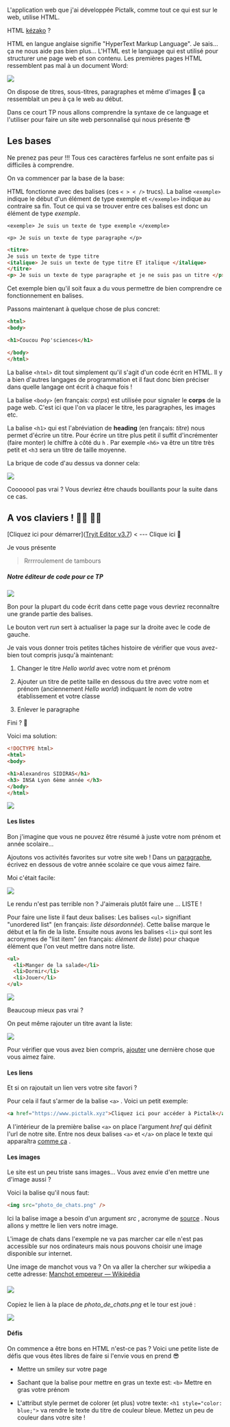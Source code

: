 L'application web que j'ai développée Pictalk, comme tout ce qui est sur le web, utilise HTML.

HTML [kézako](https://www.linternaute.fr/dictionnaire/fr/definition/quesaco/)  ?

HTML en langue anglaise signifie "HyperText Markup Language".  Je sais... ça ne nous aide pas bien plus... L'HTML est le language qui est utilisé pour structurer une page web et son contenu. Les premières pages HTML ressemblent pas mal à un document Word:

![](https://www.pierre-giraud.com/wp-content/uploads/2019/05/affichage-titres-h-html.png)

On dispose de titres, sous-titres, paragraphes et même d'images 🤩 ça ressemblait un peu à ça le web au début.

Dans ce court TP nous allons comprendre la syntaxe de ce language et l'utiliser pour faire un site web personnalisé qui nous présente 😎

## Les bases

Ne prenez pas peur !!! Tous ces caractères farfelus ne sont enfaite pas si difficiles à comprendre. 

On va commencer par la base de la base: 

HTML fonctionne avec des balises (ces `< > < />` trucs). La balise `<exemple>` indique le début d'un élément de type exemple  et `</exemple>` indique au contraire sa fin. Tout ce qui va se trouver entre ces balises est donc un élément de type *exemple*. 

`<exemple> Je suis un texte de type exemple </exemple>`

`<p> Je suis un texte de type paragraphe </p>`

```html
<titre>
Je suis un texte de type titre
<italique> Je suis un texte de type titre ET italique </italique>
</titre>
<p> Je suis un texte de type paragraphe et je ne suis pas un titre </p>
```

Cet exemple bien qu'il soit faux a du vous permettre de bien comprendre ce fonctionnement en balises.

Passons maintenant à quelque chose de plus concret: 

```html
<html>
<body>

<h1>Coucou Pop'sciences</h1>

</body>
</html>
```

La balise `<html>` dit tout simplement qu'il s'agit d'un code écrit en HTML. Il y a bien d'autres langages de programmation et il faut donc bien préciser dans quelle langage ont écrit à chaque fois !

La balise `<body>` (en français: *corps*)  est utilisée pour signaler le **corps** de la page web. C'est ici que l'on va placer le titre, les paragraphes, les images etc.

La balise `<h1>`  qui est l'abréviation de **heading** (en français: *titre*) nous permet d'écrire un titre. Pour écrire un titre plus petit il suffit d'incrémenter (faire monter) le chiffre à côté du `h` . Par exemple `<h6>` va être un titre très petit et `<h3` sera un titre de taille moyenne.

La brique de code d'au dessus va donner cela: 



![](/assets/img/2022-01-26-11-52-40-image.png)

 Cooooool pas vrai ? Vous devriez être chauds bouillants pour la suite dans ce cas.

## A vos claviers ! 👩‍💻 👨‍💻

[Cliquez ici pour démarrer]([Tryit Editor v3.7](https://www.w3schools.com/html/tryit.asp?filename=tryhtml_elements)) < --- Clique ici 🤗

Je vous présente

> Rrrrroulement de tambours

##### Notre éditeur de code pour ce TP

![](/assets/img/2022-01-26-14-44-15-image.png)

Bon pour la plupart du code écrit dans cette page vous devriez reconnaître une grande partie des balises.

Le bouton vert *run* sert à actualiser la page sur la droite avec le code de gauche.

Je vais vous donner trois petites tâches histoire de vérifier que vous avez-bien tout compris jusqu'à maintenant:

1. Changer le titre *Hello world* avec votre nom et prénom

2. Ajouter un titre de petite taille en dessous du titre avec votre nom et prénom (anciennement *Hello world*) indiquant le nom de votre établissement et votre classe

3. Enlever le paragraphe



Fini ? 🥳

Voici ma solution: 

```html
<!DOCTYPE html>
<html>
<body>

<h1>Alexandros SIDIRAS</h1>
<h3> INSA Lyon 6ème année </h3>
</body>
</html>

```

![](/assets/img/2022-01-26-14-40-36-image.png)

#### Les listes

Bon j'imagine que vous ne pouvez être résumé à juste votre nom prénom et année scolaire... 

Ajoutons vos activités favorites sur votre site web ! Dans un <u>paragraphe</u>, écrivez en dessous de votre année scolaire ce que vous aimez faire.

Moi c'était facile:

![](/assets/img/2022-01-26-14-41-52-image.png)

Le rendu n'est pas terrible non ? J'aimerais plutôt faire une ... LISTE !

Pour faire une liste il faut deux balises: Les balises `<ul>` signifiant "unordered list" (en français: *liste désordonnée*). Cette balise marque le début et la fin de la liste. Ensuite nous avons les balises `<li>` qui sont les acronymes de "list item" (en français: *élément de liste*) pour chaque élément que l'on veut mettre dans notre liste.

```html
<ul>
  <li>Manger de la salade</li>
  <li>Dormir</li>
  <li>Jouer</li>
</ul> 
```

![](/assets/img/2022-01-26-14-42-23-image.png)

Beaucoup mieux pas vrai ?

On peut même rajouter un titre avant la liste:

![](/assets/img/2022-01-26-14-43-07-image.png)

Pour vérifier que vous avez bien compris, <u>ajouter</u> une dernière chose que vous aimez faire.

#### Les liens

Et si on rajoutait un lien vers votre site favori ?

Pour cela il faut s'armer de la balise `<a>` . Voici un petit exemple:

```html
<a href="https://www.pictalk.xyz">Cliquez ici pour accéder à Pictalk</a>
```

A l'intérieur de la première balise `<a>` on place l'argument *href* qui définit l'url de notre site. Entre nos deux balises `<a>` et `</a>` on place le texte qui apparaîtra [comme ça]() .

#### Les images

Le site est un peu triste sans images... Vous avez envie d'en mettre une d'image aussi ?

Voici la balise qu'il nous faut:

```html
<img src="photo_de_chats.png" />
```

Ici la balise image a besoin d'un argument *src* , acronyme de <u>source</u> . Nous allons y mettre le lien vers notre image.

L'image de chats dans l'exemple ne va pas marcher car elle n'est pas accessible sur nos ordinateurs mais nous pouvons choisir une image disponible sur internet.

Une image de manchot vous va ? On va aller la chercher sur wikipedia a cette adresse: [Manchot empereur — Wikipédia](https://fr.wikipedia.org/wiki/Manchot_empereur)

#### ![](/Users/alex/Library/Application%20Support/marktext/images/2022-01-26-14-23-31-image.png)

Copiez le lien à la place de *photo_de_chats.png* et le tour est joué :

![](/assets/img/2022-01-26-14-43-47-image.png)

#### Défis

On commence a être bons en HTML n'est-ce pas ? Voici une petite liste de défis que vous êtes libres de faire si l'envie vous en prend 😎

- Mettre un smiley sur votre page

- Sachant que la balise pour mettre en gras un texte est: `<b>` Mettre en gras votre prénom

- L'attribut style permet de colorer (et plus) votre texte: `<h1 style="color: blue;">` va rendre le texte du titre de couleur bleue. Mettez un peu de couleur dans votre site !


